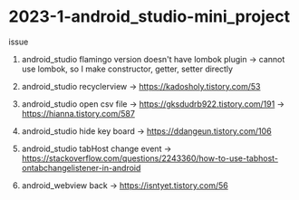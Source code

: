 # 2023-1-android_studio-mini_project

issue

1. android_studio flamingo version doesn't have lombok plugin
-> cannot use lombok, so I make constructor, getter, setter directly

2. android_studio recyclerview
-> https://kadosholy.tistory.com/53

3. android_studio open csv file
-> https://gksdudrb922.tistory.com/191
-> https://hianna.tistory.com/587

4. android_studio hide key board
-> https://ddangeun.tistory.com/106

5. android_studio tabHost change event
-> https://stackoverflow.com/questions/2243360/how-to-use-tabhost-ontabchangelistener-in-android

6. android_webview back
-> https://isntyet.tistory.com/56
